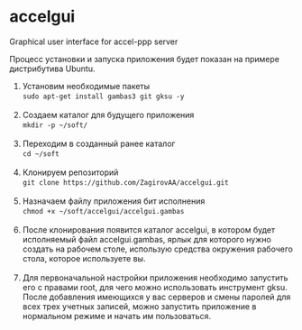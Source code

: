 # accelgui
Graphical user interface for accel-ppp server

<p>Процесс установки и запуска приложения будет показан на примере дистрибутива Ubuntu.</p>
<ol>
    <li>
        Установим необходимые пакеты<br>
        <code>sudo apt-get install gambas3 git gksu -y</code>
    </li><br>
    <li>
        Создаем каталог для будущего приложения<br>
        <code>mkdir -p ~/soft/</code>
    </li><br>
    <li>
        Переходим в созданный ранее каталог<br>
        <code>cd ~/soft</code>
    </li><br>
    <li>
        Клонируем репозиторий<br>
        <code>git clone https://github.com/ZagirovAA/accelgui.git</code>
    </li><br>
    <li>
        Назначаем файлу приложения бит исполнения<br>
        <code>chmod +x ~/soft/accelgui/accelgui.gambas</code>
    </li><br>
    <li>
        После клонирования появится каталог accelgui, в котором будет исполняемый файл accelgui.gambas, ярлык для которого нужно  создать на рабочем столе, использую средства
        окружения рабочего стола, которое используете вы.
    </li><br>
    <li>
        Для первоначальной настройки приложения необходимо запустить его с правами root, для чего можно использовать инструмент gksu. После добавления имеющихся у вас серверов и смены паролей для всех трех учетных записей, можно запустить приложение в нормальном режиме и начать им пользоваться.
    </li><br>
</ol>
